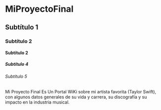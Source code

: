 # MiProyectoFinal
## Subtítulo 1
### Subtítulo 2
#### Subtítulo 2
##### Subtítulo 4
###### Subtítulo 5
Mi Proyecto Final Es Un Portal WiKi sobre mi artista favorita (Taylor Swift), 
con algunos datos generales de su vida y carrera, su discografía y su impacto
en la industria musical.